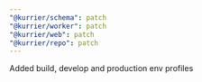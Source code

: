```yaml
---
"@kurrier/schema": patch
"@kurrier/worker": patch
"@kurrier/web": patch
"@kurrier/repo": patch
---
```


Added build, develop and production env profiles
